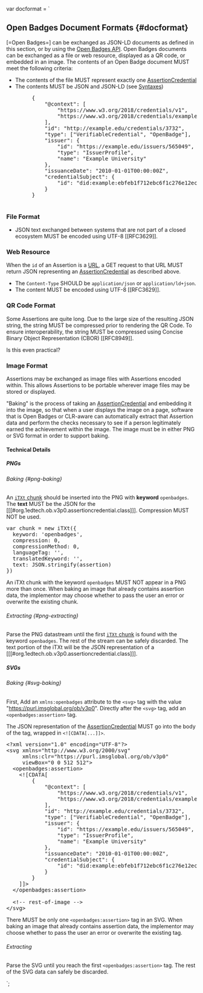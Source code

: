 var docformat = `

## Open Badges Document Formats {#docformat}

[=Open Badges=] can be exchanged as JSON-LD documents as defined in this section, or by using the [Open Badges API](#api). Open Badges documents can be exchanged as a file or web resource, displayed as a QR code, or embedded in an image. The contents of an Open Badge document MUST meet the following criteria:

- The contents of the file MUST represent exactly one [AssertionCredential](#org.1edtech.ob.v3p0.assertioncredential.class)
- The contents MUST be JSON and JSON-LD (see [Syntaxes](#syntaxes))

<aside class="example" title="Sample Open Badges File Contents">
    <pre class="json vc" data-schema="org.1edtech.ob.v3p0.assertion.class"
         data-vc-vm="https://example.edu/issuers/565049#key-1">
        {
            "@context": [
                "https://www.w3.org/2018/credentials/v1",
                "https://www.w3.org/2018/credentials/examples/v1"
            ],
            "id": "http://example.edu/credentials/3732",
            "type": ["VerifiableCredential", "OpenBadge"],
            "issuer": {
                "id": "https://example.edu/issuers/565049",
                "type": "IssuerProfile",
                "name": "Example University"
            },
            "issuanceDate": "2010-01-01T00:00:00Z",
            "credentialSubject": {
                "id": "did:example:ebfeb1f712ebc6f1c276e12ec21"
            }
        }
    </pre>
</aside>

### File Format

- JSON text exchanged between systems that are not part of a closed ecosystem MUST be encoded using UTF-8 [[RFC3629]].

### Web Resource

When the <code>id</code> of an Assertion is a [URL](#url), a GET request to that URL MUST return JSON representing an [AssertionCredential](#org.1edtech.ob.v3p0.assertioncredential.class) as described above.

- The <code>Content-Type</code> SHOULD be <code>application/json</code> or <code>application/ld+json</code>.
- The content MUST be encoded using UTF-8 [[RFC3629]].

### QR Code Format

Some Assertions are quite long. Due to the large size of the resulting JSON string, the string MUST be compressed prior to rendering the QR Code. To ensure interoperability, the string MUST be compressed using Concise Binary Object Representation (CBOR) [[RFC8949]].

<div class="issue">
  Is this even practical?
</div>

### Image Format

Assertions may be exchanged as image files with Assertions encoded within. This allows Assertions to be portable wherever image files may be stored or displayed.

"Baking" is the process of taking an [AssertionCredential](#org.1edtech.ob.v3p0.assertioncredential.class) and embedding it into the image, so that when a user displays the image on a page, software that is Open Badges or CLR-aware can automatically extract that Assertion data and perform the checks necessary to see if a person legitimately earned the achievement within the image. The image must be in either PNG or SVG format in order to support baking.

#### Technical Details

##### PNGs

###### Baking {#png-baking}

An <a href="http://www.w3.org/TR/PNG/#11iTXt"><code>iTXt</code> chunk</a> should be inserted into the PNG with **keyword** <code>openbadges</code>. The **text** MUST be the JSON for the [[[#org.1edtech.ob.v3p0.assertioncredential.class]]]. Compression MUST NOT be used.

<pre class="js example" title="An example of creating a chunk (assuming an iTXt constructor)">
var chunk = new iTXt({
  keyword: 'openbadges',
  compression: 0,
  compressionMethod: 0,
  languageTag: '',
  translatedKeyword: '',
  text: JSON.stringify(assertion)
})
</pre>

An iTXt chunk with the keyword <code>openbadges</code> MUST NOT appear in a PNG more than once. When baking an image that already contains assertion data, the implementor may choose whether to pass the user an error or overwrite the existing chunk.

###### Extracting {#png-extracting}

Parse the PNG datastream until the first <a href="http://www.w3.org/TR/PNG/#11iTXt"><code>iTXt</code> chunk</a> is found with the keyword <code>openbadges</code>. The rest of the stream can be safely discarded. The text portion of the iTXt will be the JSON representation of a [[[#org.1edtech.ob.v3p0.assertioncredential.class]]].

##### SVGs

###### Baking {#svg-baking}

First, Add an <code>xmlns:openbadges</code> attribute to the <code>&lt;svg></code> tag with the value "https://purl.imsglobal.org/ob/v3p0". Directly after the <code>&lt;svg></code> tag, add an <code>&lt;openbadges:assertion></code> tag.

The JSON representation of the [AssertionCredential](#org.1edtech.ob.v3p0.assertioncredential.class) MUST go into the body of the tag, wrapped in <code>&lt;![CDATA[...]]></code>.

<pre class="xml example" title="An example of a well baked SVG">
&lt;?xml version="1.0" encoding="UTF-8"?>
&lt;svg xmlns="http://www.w3.org/2000/svg"
     xmlns:clr="https://purl.imsglobal.org/ob/v3p0"
     viewBox="0 0 512 512">
  &lt;openbadges:assertion>
    &lt;![CDATA[
        {
            "@context": [
                "https://www.w3.org/2018/credentials/v1",
                "https://www.w3.org/2018/credentials/examples/v1"
            ],
            "id": "http://example.edu/credentials/3732",
            "type": ["VerifiableCredential", "OpenBadge"],
            "issuer": {
                "id": "https://example.edu/issuers/565049",
                "type": "IssuerProfile",
                "name": "Example University"
            },
            "issuanceDate": "2010-01-01T00:00:00Z",
            "credentialSubject": {
                "id": "did:example:ebfeb1f712ebc6f1c276e12ec21"
            }
        }
    ]]>
  &lt;/openbadges:assertion>

  &lt;!-- rest-of-image -->
&lt;/svg>
</pre>

There MUST be only one <code>&lt;openbadges:assertion></code> tag in an SVG. When baking an image that already contains assertion data, the implementor may choose whether to pass the user an error or overwrite the existing tag.

###### Extracting

Parse the SVG until you reach the first <code>&lt;openbadges:assertion></code> tag. The rest of the SVG data can safely be discarded.

`;
